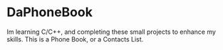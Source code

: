 # DaPhoneBook
Im learning C/C++, and completing these small projects to enhance my skills. This is a Phone Book, or a Contacts List.
